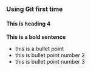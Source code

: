 ### Using Git first time 
#### This is heading 4


**This is a bold sentence**
- this is a bullet point
- this is bullet point number 2
- this is bullet point number 3 
